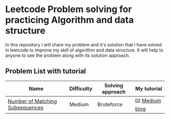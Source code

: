 # Leetcode Problem solving for practicing Algorithm and data structure
In this repository i will share my problem and it's solution that i have solved in leetcode to improve my skill of algorithm and data structure. 
It will help to anyone to see the problem along with its solution approach. 


## Problem List with tutorial

Name | Difficulty | Solving approach | My tutorial 
------------ | ------- | ----------- | ------------
[Number of Matching Subsequences](https://leetcode.com/problems/number-of-matching-subsequences/) | Medium | Bruteforce | :keyboard: [Medium blog](https://ruhul-amin.medium.com/number-of-matching-subsequences-leetcode-792-7a853c90a140)
